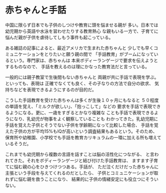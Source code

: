 # 赤ちゃんと手話

中国に限らず日本でも子供のしつけや教育に頭を悩ませる親が
多い。日本では幼児期から英語や水泳を習わせたりする教育熱心
な親もいる一方で、子育てに悩んだ親が子供を虐待してしもう事件も起こっている。

ある雑誌の記事によると、最近アメリカで生まれた赤ちゃんと
少しでも早くコミュニケーションをとりたいと願う親の間で
「手話教育」がブームになっているという。専門家は、赤ちゃんは
本来ボディーランゲージで要求を伝えようとするものなので、
手話を教えるのは理にかなった教育法だと言っている。

一般的には親子教室で生後間もない赤ちゃんと
両親が共に手話で表現を学ぶ。といっても、表現は
正確でなくても良く、その子なりの方法で自分の欲求、
気持ちなどを表現できるようにするのが目的だ。

こうした手話教育を受けた赤ちゃんは多くが生後１０ヶ月にもなると
５０程度の単語を覚え、「ミルクが欲しい」、「抱っこして」などの
要求を手話で表現できるようになる。更に、一歳をすぎるとかなり複雑な
ことも手話で表現できるようになり、乳幼児が物事をよく観察していることも
わかってきた。乳幼児期に手話を覚えた子供とそうでない子供を学齢期になって比較した場合、
手話を覚えた子供の方が平均15%もIQが高いという調査結果もあるという。そのため、
保育所や幼稚園、小学校でも手話を教育カリキュラムの一環に加える所も増えているそうだ。

これまでも幼児期から複数の言語を話すことは脳の活性化につながる、
と言われてきた。それをボディーランゲージと結び付けた手話教育は、
ますます子育てに悩む親の心をひきつけつつある。手話が、
ただ泣くだけだった赤ちゃんに主張という手段を与えてくれるのだとしたら、
子供とコミュニケーションが取れずに悩む親を救うことになり、
結果的に子供の情緒安定にも役立つにそういない。